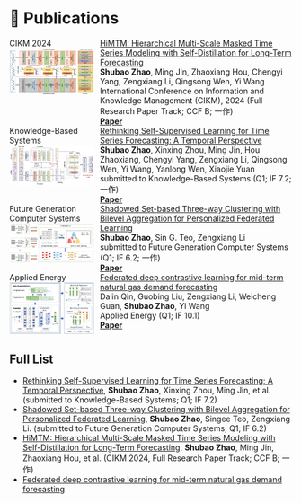 
# 📝 Publications 
<!--## 🎙 Speech Synthesis-->

<style>
.paper-box {
  display: flex;
  align-items: flex-start; /* Align items to the top */
}
.paper-box-image {
  flex: 0 0 30%; /* Adjust the width of the image container */
  margin-right: 10px; /* Adjust the space between image and text */
}
.paper-box-image img {
  width: 100%; /* Make the image take the full width of its container */
}
.paper-box-text {
  flex: 1; /* Allow the text container to take the remaining space */
}
</style>

<div class='paper-box'>
  <div class='paper-box-image'>
    <div>
      <div class="badge">CIKM 2024</div>
      <img src='images/CIKM.jpg' alt="sym">
    </div>
  </div>
  <div class='paper-box-text'>
    <a href="https://arxiv.org/abs/2401.05012">HiMTM: Hierarchical Multi-Scale Masked Time Series Modeling with Self-Distillation for Long-Term Forecasting</a> <br />
    <strong>Shubao Zhao</strong>, Ming Jin, Zhaoxiang Hou, Chengyi Yang, Zengxiang Li, Qingsong Wen, Yi Wang <br />
    International Conference on Information and Knowledge Management (CIKM), 2024 (Full Research Paper Track; CCF B; 一作) <br />
    <a href="https://arxiv.org/abs/2401.05012"><strong>Paper</strong></a>
  </div>
</div>

<div class='paper-box'>
  <div class='paper-box-image'>
    <div>
      <div class="badge">Knowledge-Based Systems</div>
      <img src='images/KBS.jpg' alt="sym">
    </div>
  </div>
  <div class='paper-box-text'>
    <a href="https://papers.ssrn.com/sol3/papers.cfm?abstract_id=4893607">Rethinking Self-Supervised Learning for Time Series Forecasting: A Temporal Perspective</a> <br />
    <strong>Shubao Zhao</strong>, Xinxing Zhou, Ming Jin, Hou Zhaoxiang, Chengyi Yang, Zengxiang Li, Qingsong Wen, Yi Wang, Yanlong Wen, Xiaojie Yuan <br />
    submitted to Knowledge-Based Systems (Q1; IF 7.2; 一作) <br />
    <a href="https://papers.ssrn.com/sol3/papers.cfm?abstract_id=4893607"><strong>Paper</strong></a>
  </div>
</div>

<div class='paper-box'>
  <div class='paper-box-image'>
    <div>
      <div class="badge">Future Generation Computer Systems</div>
      <img src='images/FGCS.jpg' alt="sym">
    </div>
  </div>
  <div class='paper-box-text'>
    <a href="https://scholar.google.com/citations?user=UFzTZJgAAAAJ&hl=zh-CN">Shadowed Set-based Three-way Clustering with Bilevel Aggregation for Personalized Federated Learning</a> <br />
    <strong>Shubao Zhao</strong>, Sin G. Teo, Zengxiang Li <br />
    submitted to Future Generation Computer Systems (Q1; IF 6.2; 一作) <br />
    <a href="https://papers.ssrn.com/sol3/papers.cfm?abstract_id=4893607"><strong>Paper</strong></a>
  </div>
</div>

<div class='paper-box'>
  <div class='paper-box-image'>
    <div>
      <div class="badge">Applied Energy</div>
      <img src='images/applied.jpg' alt="sym">
    </div>
  </div>
  <div class='paper-box-text'>
    <a href="https://www.sciencedirect.com/science/article/abs/pii/S030626192300867X">Federated deep contrastive learning for mid-term natural gas demand forecasting</a> <br />
    Dalin Qin, Guobing Liu, Zengxiang Li, Weicheng Guan, <strong>Shubao Zhao</strong>, Yi Wang <br />
    Applied Energy (Q1; IF 10.1) <br />
    <a href="https://www.sciencedirect.com/science/article/abs/pii/S030626192300867X"><strong>Paper</strong></a>
  </div>
</div>



## Full List

- [Rethinking Self-Supervised Learning for Time Series Forecasting: A Temporal Perspective](https://papers.ssrn.com/sol3/papers.cfm?abstract_id=4893607), **Shubao Zhao**, Xinxing Zhou, Ming Jin, et al. (submitted to Knowledge-Based Systems; Q1; IF 7.2)
- [Shadowed Set-based Three-way Clustering with Bilevel Aggregation for Personalized Federated Learning](https://scholar.google.com/citations?user=UFzTZJgAAAAJ&hl=zh-CN), **Shubao Zhao**, Singee Teo, Zengxiang Li. (submitted to Future Generation Computer Systems; Q1; IF 6.2)
- [HiMTM: Hierarchical Multi-Scale Masked Time Series Modeling with Self-Distillation for Long-Term Forecasting](https://arxiv.org/abs/2401.05012), **Shubao Zhao**, Ming Jin, Zhaoxiang Hou, et al. (CIKM 2024, Full Research Paper Track; CCF B; 一作)
- [Federated deep contrastive learning for mid-term natural gas demand forecasting](https://www.sciencedirect.com/science/article/abs/pii/S030626192300867X)

